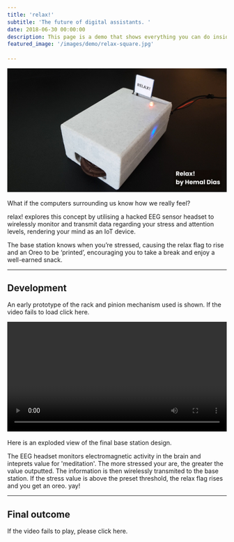 ```yaml
---
title: 'relax!'
subtitle: 'The future of digital assistants. '
date: 2018-06-30 00:00:00
description: This page is a demo that shows everything you can do inside portfolio and blog posts.
featured_image: '/images/demo/relax-square.jpg'

---
```


![](\images\relax\header.jpg)

What if the computers surrounding us know how we really feel?

relax! explores this concept by utilising a hacked EEG sensor headset to wirelessly monitor and transmit data regarding your stress and attention levels, rendering your mind as an IoT device.

The base station knows when you’re stressed, causing the relax flag to rise and an Oreo to be ‘printed’, encouraging you to take a break and enjoy a well-earned snack.

---

## Development

An early prototype of the rack and pinion mechanism used is shown. If the video fails to load click here. 

<div>
<video autoplay="autoplay" loop="loop" width="100%" mute="true" playsinline="true" >
  <source src="/images/relax/prototype.mp4" type="video/mp4">
</video>
</div>

Here is an exploded view of the final base station design.

The EEG headset monitors electromagnetic activity in the brain and inteprets value for 'meditation'. The more stressed your are, the greater the value outputted. The information is then wirelessly transmited to the base station. If the stress value is above the preset threshold, the relax flag rises and you get an oreo. yay!

---

## Final outcome

If the video fails to play, please click here. 